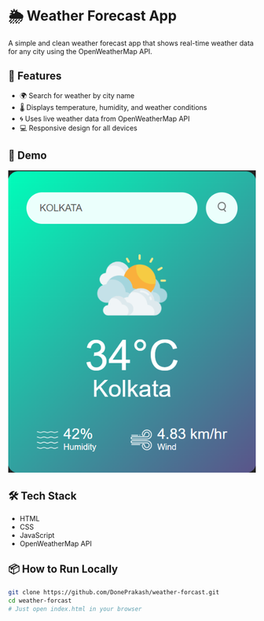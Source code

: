 # 🌦️ Weather Forecast App

A simple and clean weather forecast app that shows real-time weather data for any city using the OpenWeatherMap API.

## 🔧 Features

- 🌍 Search for weather by city name
- 🌡️ Displays temperature, humidity, and weather conditions
- 🌀 Uses live weather data from OpenWeatherMap API
- 💻 Responsive design for all devices

## 🚀 Demo

 [![Weather Forecast Screenshot](./Screenshot.png)](https://weather-forcast-citywise.netlify.app)
 
## 🛠️ Tech Stack

- HTML
- CSS
- JavaScript
- OpenWeatherMap API

## 📦 How to Run Locally

```bash
git clone https://github.com/DonePrakash/weather-forcast.git
cd weather-forcast
# Just open index.html in your browser
